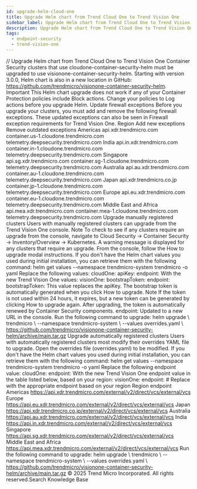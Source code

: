```yaml
---
id: upgrade-helm-cloud-one
title: Upgrade Helm chart from Trend Cloud One to Trend Vision One
sidebar_label: Upgrade Helm chart from Trend Cloud One to Trend Vision One
description: Upgrade Helm chart from Trend Cloud One to Trend Vision One
tags:
  - endpoint-security
  - trend-vision-one
---
```


/*<![CDATA[*/ $('#title').html($('meta[name=map-description]').attr('content')); /*]]>*/ Upgrade Helm chart from Trend Cloud One to Trend Vision One Container Security clusters that use cloudone-container-security-helm must be upgraded to use visionone-container-security-helm. Starting with version 3.0.0, Helm chart is also in a new location in GitHub: https://github.com/trendmicro/visionone-container-security-helm. Important This Helm chart upgrade does not work if any of your Container Protection policies include Block actions. Change your policies to Log actions before you upgrade Helm. Update firewall exceptions Before you upgrade your clusters, you must add and remove the following firewall exceptions. These updated exceptions can also be seen in Firewall exception requirements for Trend Vision One. Region Add new exceptions Remove outdated exceptions Americas api.xdr.trendmicro.com container.us-1.cloudone.trendmicro.com telemetry.deepsecurity.trendmicro.com India api.in.xdr.trendmicro.com container.in-1.cloudone.trendmicro.com telemetry.deepsecurity.trendmicro.com Singapore api.sg.xdr.trendmicro.com container.sg-1.cloudone.trendmicro.com telemetry.deepsecurity.trendmicro.com Australia api.au.xdr.trendmicro.com container.au-1.cloudone.trendmicro.com telemetry.deepsecurity.trendmicro.com Japan api.xdr.trendmicro.co.jp container.jp-1.cloudone.trendmicro.com telemetry.deepsecurity.trendmicro.com Europe api.eu.xdr.trendmicro.com container.eu-1.cloudone.trendmicro.com telemetry.deepsecurity.trendmicro.com Middle East and Africa api.mea.xdr.trendmicro.com container.mea-1.cloudone.trendmicro.com telemetry.deepsecurity.trendmicro.com Upgrade manually registered clusters Users with manually registered clusters can upgrade from the Trend Vision One console. Note To check to see if any clusters require an upgrade from the console, navigate to Cloud Security → Container Security → Inventory/Overview → Kubernetes. A warning message is displayed for any clusters that require an upgrade. From the console, follow the How to upgrade modal instructions. If you don't have the Helm chart values you used during initial installation, you can retrieve them with the following command: helm get values --namespace trendmicro-system trendmicro -o yaml Replace the following values: cloudOne: apiKey: <your api key> endpoint: <endpoint> With the new Trend Vision One values: visionOne: bootstrapToken: <new bootstrap token> endpoint: <new endpoint> bootstrapToken: This value replaces the apiKey. The bootstrap token is automatically generated when you click How to upgrade. Note If the token is not used within 24 hours, it expires, but a new token can be generated by clicking How to upgrade again. After upgrading, the token is automatically renewed by Container Security components. endpoint: Updated to a new URL in the console. Run the following command to upgrade: helm upgrade \ trendmicro \ --namespace trendmicro-system \ --values overrides.yaml \ https://github.com/trendmicro/visionone-container-security-helm/archive/main.tar.gz Upgrade automatically registered clusters Users with automatically registered clusters most modify their overrides YAML file to upgrade. Open the overrides file (overrides.yaml) to be modified. If you don't have the Helm chart values you used during initial installation, you can retrieve them with the following command: helm get values --namespace trendmicro-system trendmicro -o yaml Replace the following endpoint value: cloudOne: endpoint: <old endpoint> With the new Trend Vision One endpoint value in the table listed below, based on your region: visionOne: endpoint: <new endpoint from the list above> # Replace with the appropriate endpoint based on your region Region endpoint Americas https://api.xdr.trendmicro.com/external/v2/direct/vcs/external/vcs Europe https://api.eu.xdr.trendmicro.com/external/v2/direct/vcs/external/vcs Japan https://api.xdr.trendmicro.co.jp/external/v2/direct/vcs/external/vcs Australia https://api.au.xdr.trendmicro.com/external/v2/direct/vcs/external/vcs India https://api.in.xdr.trendmicro.com/external/v2/direct/vcs/external/vcs Singapore https://api.sg.xdr.trendmicro.com/external/v2/direct/vcs/external/vcs Middle East and Africa https://api.mea.xdr.trendmicro.com/external/v2/direct/vcs/external/vcs Run the following command to upgrade: helm upgrade \ trendmicro \ --namespace trendmicro-system \ --values overrides.yaml \ https://github.com/trendmicro/visionone-container-security-helm/archive/main.tar.gz © 2025 Trend Micro Incorporated. All rights reserved.Search Knowledge Base